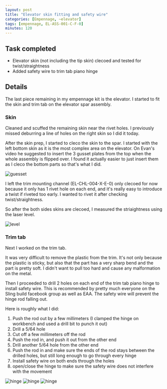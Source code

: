 ```yaml
---
layout: post
title: "Elevator skin fitting and safety wire"
categories: [Empennage, ~elevator]
tags: [empennage, EL-ASS-001-C-F-0]
minutes: 120
---
```


## Task completed

- Elevator skin (not including the tip skin) clecoed and tested for twist/straightness
- Added safety wire to trim tab piano hinge

## Details

The last piece remaining in my empennage kit is the elevator. I started to fit the skin and trim tab on the elevator spar assembly.

### Skin

Cleaned and scuffed the remaining skin near the rivet holes. I previously missed deburring a line of holes on the right skin so I did it today.

After the skin prep, I started to cleco the skin to the spar. I started with the left bottom skin as it is the most complex area on the elevator. On Evan's video he suggested to insert the 3 gusset plates from the top when the whole assembly is flipped over. I found it actually easier to just insert them as I cleco the bottom parts so that's what I did.

![guesset](/assets/img/20240218/gusset.jpg)

I left the trim mounting channel (EL-CHL-004-X-E-0) only clecoed for now because it only has 1 rivet hole on each end, and it's really easy to introduce a twist if riveted too early. I wanted to rivet it after checking twist/straightness.

So after the both sides skins are clecoed, I measured the striaightness using the laser level.

![level](/assets/img/20240218/level.jpg)

### Trim tab

Next I worked on the trim tab.

It was very difficult to remove the plastic from the trim. It's not only because the plastic is sticky, but also that the part has a very sharp bend and the part is pretty soft. I didn't want to pull too hard and cause any malformation on the metal.

Then I proceeded to drill 2 holes on each end of the trim tab piano hinge to install safety wire. This is recommended by pretty much everyone on the Sling build facebook group as well as EAA. The safety wire will prevent the hinge rod falling out.

Here is roughly what I did:

1. Push the rod out by a few millimeters (I clamped the hinge on workbench and used a drill bit to punch it out)
1. Drill a 5/64 hole
1. Cut off a few millimeters off the rod
1. Push the rod in, and push it out from the other end
1. Drill another 5/64 hole from the other end
1. Push the rod in and make sure the ends of the rod stays between the drilled holes, but still long enough to go through every hinge
1. Install safety wire on both ends through the holes
1. open/close the hinge to make sure the safety wire does not interfere with the movement

![hinge](/assets/img/20240218/secure_hinge.jpg)
![hinge](/assets/img/20240218/before_safety_wire.jpg)
![hinge](/assets/img/20240218/after_safety_wire.jpg)
